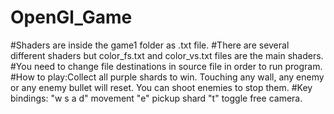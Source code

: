 # OpenGl_Game
#Shaders are inside the game1 folder as .txt file.
#There are several different shaders but color_fs.txt and color_vs.txt files are the main shaders.
#You need to change file destinations in source file in order to run program.
#How to play:Collect all purple shards to win. Touching any wall, any enemy or any enemy bullet will reset. You can shoot enemies to stop them.
#Key bindings:  "w s a d" movement
                "e" pickup shard
                "t" toggle free camera.
         
